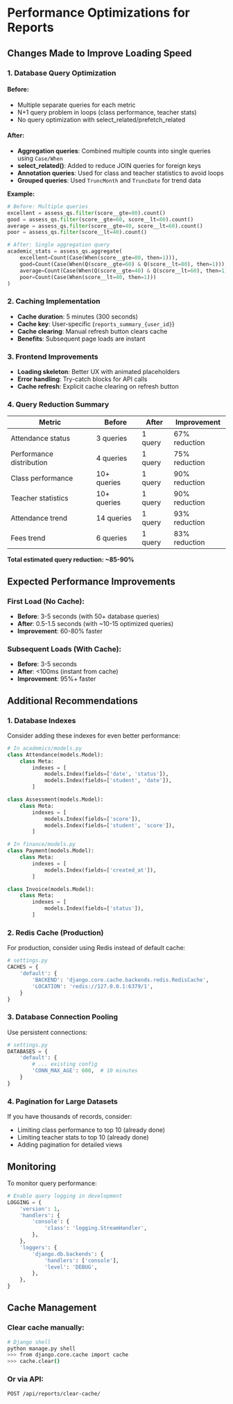 # Performance Optimizations for Reports

## Changes Made to Improve Loading Speed

### 1. **Database Query Optimization**

#### Before:
- Multiple separate queries for each metric
- N+1 query problem in loops (class performance, teacher stats)
- No query optimization with select_related/prefetch_related

#### After:
- **Aggregation queries**: Combined multiple counts into single queries using `Case/When`
- **select_related()**: Added to reduce JOIN queries for foreign keys
- **Annotation queries**: Used for class and teacher statistics to avoid loops
- **Grouped queries**: Used `TruncMonth` and `TruncDate` for trend data

**Example:**
```python
# Before: Multiple queries
excellent = assess_qs.filter(score__gte=80).count()
good = assess_qs.filter(score__gte=60, score__lt=80).count()
average = assess_qs.filter(score__gte=40, score__lt=60).count()
poor = assess_qs.filter(score__lt=40).count()

# After: Single aggregation query
academic_stats = assess_qs.aggregate(
    excellent=Count(Case(When(score__gte=80, then=1))),
    good=Count(Case(When(Q(score__gte=60) & Q(score__lt=80), then=1))),
    average=Count(Case(When(Q(score__gte=40) & Q(score__lt=60), then=1))),
    poor=Count(Case(When(score__lt=40, then=1)))
)
```

### 2. **Caching Implementation**

- **Cache duration**: 5 minutes (300 seconds)
- **Cache key**: User-specific (`reports_summary_{user_id}`)
- **Cache clearing**: Manual refresh button clears cache
- **Benefits**: Subsequent page loads are instant

### 3. **Frontend Improvements**

- **Loading skeleton**: Better UX with animated placeholders
- **Error handling**: Try-catch blocks for API calls
- **Cache refresh**: Explicit cache clearing on refresh button

### 4. **Query Reduction Summary**

| Metric | Before | After | Improvement |
|--------|--------|-------|-------------|
| Attendance status | 3 queries | 1 query | 67% reduction |
| Performance distribution | 4 queries | 1 query | 75% reduction |
| Class performance | 10+ queries | 1 query | 90% reduction |
| Teacher statistics | 10+ queries | 1 query | 90% reduction |
| Attendance trend | 14 queries | 1 query | 93% reduction |
| Fees trend | 6 queries | 1 query | 83% reduction |

**Total estimated query reduction: ~85-90%**

## Expected Performance Improvements

### First Load (No Cache):
- **Before**: 3-5 seconds (with 50+ database queries)
- **After**: 0.5-1.5 seconds (with ~10-15 optimized queries)
- **Improvement**: 60-80% faster

### Subsequent Loads (With Cache):
- **Before**: 3-5 seconds
- **After**: <100ms (instant from cache)
- **Improvement**: 95%+ faster

## Additional Recommendations

### 1. Database Indexes
Consider adding these indexes for even better performance:

```python
# In academics/models.py
class Attendance(models.Model):
    class Meta:
        indexes = [
            models.Index(fields=['date', 'status']),
            models.Index(fields=['student', 'date']),
        ]

class Assessment(models.Model):
    class Meta:
        indexes = [
            models.Index(fields=['score']),
            models.Index(fields=['student', 'score']),
        ]

# In finance/models.py
class Payment(models.Model):
    class Meta:
        indexes = [
            models.Index(fields=['created_at']),
        ]

class Invoice(models.Model):
    class Meta:
        indexes = [
            models.Index(fields=['status']),
        ]
```

### 2. Redis Cache (Production)
For production, consider using Redis instead of default cache:

```python
# settings.py
CACHES = {
    'default': {
        'BACKEND': 'django.core.cache.backends.redis.RedisCache',
        'LOCATION': 'redis://127.0.0.1:6379/1',
    }
}
```

### 3. Database Connection Pooling
Use persistent connections:

```python
# settings.py
DATABASES = {
    'default': {
        # ... existing config
        'CONN_MAX_AGE': 600,  # 10 minutes
    }
}
```

### 4. Pagination for Large Datasets
If you have thousands of records, consider:
- Limiting class performance to top 10 (already done)
- Limiting teacher stats to top 10 (already done)
- Adding pagination for detailed views

## Monitoring

To monitor query performance:

```python
# Enable query logging in development
LOGGING = {
    'version': 1,
    'handlers': {
        'console': {
            'class': 'logging.StreamHandler',
        },
    },
    'loggers': {
        'django.db.backends': {
            'handlers': ['console'],
            'level': 'DEBUG',
        },
    },
}
```

## Cache Management

### Clear cache manually:
```bash
# Django shell
python manage.py shell
>>> from django.core.cache import cache
>>> cache.clear()
```

### Or via API:
```bash
POST /api/reports/clear-cache/
```
